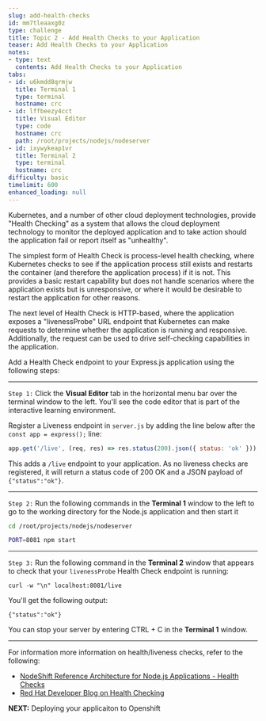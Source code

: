 ```yaml
---
slug: add-health-checks
id: mm7tleaaxg0z
type: challenge
title: Topic 2 - Add Health Checks to your Application
teaser: Add Health Checks to your Application
notes:
- type: text
  contents: Add Health Checks to your Application
tabs:
- id: u6kmdd8qrmjw
  title: Terminal 1
  type: terminal
  hostname: crc
- id: lffbeezy4cct
  title: Visual Editor
  type: code
  hostname: crc
  path: /root/projects/nodejs/nodeserver
- id: ixywykeap1vr
  title: Terminal 2
  type: terminal
  hostname: crc
difficulty: basic
timelimit: 600
enhanced_loading: null
---
```

Kubernetes, and a number of other cloud deployment technologies, provide "Health Checking" as a system that allows the cloud deployment technology to monitor the deployed application and to take action should the application fail or report itself as "unhealthy".

The simplest form of Health Check is process-level health checking, where Kubernetes checks to see if the application process still exists and restarts the container (and therefore the application process) if it is not. This provides a basic restart capability but does not handle scenarios where the application exists but is unresponsive, or where it would be desirable to restart the application for other reasons.

The next level of Health Check is HTTP-based, where the application exposes a "livenessProbe" URL endpoint that Kubernetes can make requests to determine whether the application is running and responsive. Additionally, the request can be used to drive self-checking capabilities in the application.

Add a Health Check endpoint to your Express.js application using the following steps:

----

`Step 1:` Click the **Visual Editor** tab in the horizontal menu bar over the terminal window to the left. You'll see the code editor that is part of the interactive learning environment.

Register a Liveness endpoint in `server.js` by adding the line below after the `const app = express();` line:

   ```js
   app.get('/live', (req, res) => res.status(200).json({ status: 'ok' }));
   ```

This adds a `/live` endpoint to your application. As no liveness checks are registered, it will return a status code of 200 OK and a JSON payload of `{"status":"ok"}`.

----

`Step 2:` Run the following commands in the **Terminal 1** window to the left to go to the working directory for the Node.js application and then start it

```sh
cd /root/projects/nodejs/nodeserver
```

```sh
PORT=8081 npm start
```

----

`Step 3:` Run the following command in the **Terminal 2** window that appears to check that your `livenessProbe` Health Check endpoint is running:

```
curl -w "\n" localhost:8081/live
```

You'll get the following output:

```
{"status":"ok"}
```

You can stop your server by entering CTRL + C in the **Terminal 1** window.

----

For information more information on health/liveness checks, refer to the following:
 - [NodeShift Reference Architecture for Node.js Applications - Health Checks](https://github.com/nodeshift/nodejs-reference-architecture/blob/master/docs/operations/healthchecks.md)
 - [Red Hat Developer Blog on Health Checking](https://developers.redhat.com/blog/2020/11/10/you-probably-need-liveness-and-readiness-probes)


**NEXT:** Deploying your applicaiton to Openshift
